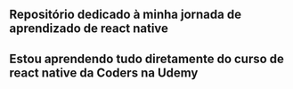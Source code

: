 ## Repositório dedicado à minha jornada de aprendizado de react native

## Estou aprendendo tudo diretamente do curso de react native da Coders na Udemy